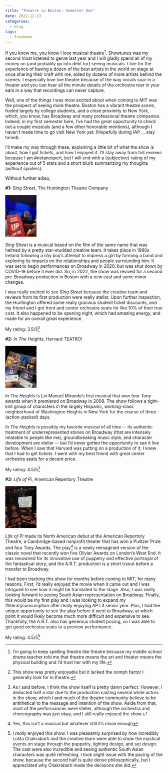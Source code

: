 ```yaml
---
title: "Theatre in Boston: Semester One"
date: 2022-12-13
categories:
  - blog
tags:
  - freshman
---
```


If you know me, you know I love musical theatre[^1]. Showtunes was my second most listened to genre last year and I will gladly spend all of my money on (and probably go into debt for) seeing musicals. I live for the experience of having a dozen of the best artists in the world on stage at once sharing their craft with me, aided by dozens of more artists behind the scenes. I especially love live theatre because of the way vocals soar in a theater and you can hear all the minute details of the orchestra roar in your ears in a way that recordings can never capture.

Well, one of the things I was most excited about when coming to MIT was the prospect of seeing more theatre. Boston has a vibrant theatre scene, fueled largely by college students, and a close proximity to New York, which, you know, has Broadway and many professional theatre companies. Indeed, in my first semester here, I’ve had the great opportunity to check out a couple musicals (and a few other honorable mentions), although I haven’t made time to go visit New York yet. (Hopefully during IAP … stay tuned). 

I’ll make my way through these, explaining a little bit of what the show is about, how I got tickets, and how I enjoyed it. I’ll stay away from full reviews because I am #notanexpert, but I will end with a (subjective) rating of my experience out of 5 stars and a short blurb summarizing my thoughts (without spoilers).

Without further adieu, 

**#1:** *Sing Street*, The Huntington Theatre Company

<img src="/assets/images/Photo 2022-08-26, 7 54 38 PM.jpg"
     style="display: inline-block; margin: 0 auto; max-width: 100px">

*Sing Street* is a musical based on the film of the same name that was helmed by a pretty star-studded creative team. It takes place in 1980s Ireland following a shy boy’s attempt to impress a girl by forming a band and exploring its impacts on the relationships and people surrounding him. It was set to begin performances on Broadway in 2020, but was shut down by COVID-19 before it ever did. So, in 2022, the show was revived for a second pre-Broadway production in Boston with a new cast and some minor changes.

I was really excited to see *Sing Street* because the creative team and reviews from its first production were really stellar. Upon further inspection, the Huntington offered some really gracious student ticket discounts, and my friend and I got front and center orchestra seats for like 10% of their true cost. It also happened to be opening night, which had amazing energy, and made for an overall great experience.

My rating: 3.5/5[^2]

**#2:** *In The Heights*, Harvard TEATRO!

<img src="/assets/images/Photo 2022-10-22, 2 06 12 PM.jpg"
     style="display: inline-block; margin: 0 auto; max-width: 100px">

*In The Heights* is Lin Manuel Miranda’s first musical that won four Tony awards when it premiered on Broadway in 2008. The show follows a tight-knit group of characters in the largely Hispanic, working-class neighborhood of Washington Heights in New York for the course of three (action-packed) days. 

*In The Heights* is possibly my favorite musical of all time -- its authentic treatment of underrepresented stories on Broadway (that are intensely relatable to people like me), groundbreaking music style, and character development are stellar -- but I’d never gotten the opportunity to see it live before. When I saw that Harvard was putting on a production of it, I knew that I had to get tickets. I went with my best friend with great center orchestra seats for a decent price. 

My rating: 4.5/5[^3]

**#3:** *Life of Pi*, American Repertory Theatre

<img src="/assets/images/Photo 2022-12-11, 7 20 09 PM.jpg"
     style="display: inline-block; margin: 0 auto; max-width: 100px">

*Life of Pi* made its North American debut at the American Repertory Theatre, a Cambridge-based nonprofit theater that has won a Pulitzer Prize and four Tony Awards. The play[^4] is a newly reimagined version of the classic novel that recently won five Olivier Awards on London’s West End. It was renowned for its innovative use of puppetry and effective portrayal of the fantastical story, and the A.R.T. production is a short tryout before a transfer to Broadway.

I had been tracking this show for months before coming to MIT, for many reasons. First, I’d really enjoyed the movie when it came out and I was intrigued to see how it might be translated to the stage. Also, I was really looking forward to seeing South Asian representation on Broadway. Finally, this would be my first play and I was looking to expand my #literaryconsumption after really enjoying AP Lit senior year. Plus, I had the unique opportunity to see the play before it went to Broadway, at which point it would likely become much more difficult and expensive to see. Thankfully, the A.R.T. also has generous student pricing, so I was able to get good orchestra seats to a preview performance.

My rating: 4.5/5[^5]

[^1]: I’m going to keep spelling theatre like theatre because my middle school drama teacher told me that theat*re* means the art and theat*er* means the physical building and I’d trust her with my life.
[^2]: This show was pretty enjoyable but it lacked the oomph factor I generally look for in theatre.
[^3]: As I said before, I think the show itself is pretty damn perfect. However, I deducted half a star due to the production casting several white actors in the show, which I and much of the theatre community believe to be antithetical to the message and intention of the show. Aside from that, most of the performances were steller, although the orchestra and choreography was just okay, and I still really enjoyed the show.
[^4]: Yes, this isn’t a musical but whatever still it’s close enough
[^5]: I *really* enjoyed this show. I was pleasantly surprised by how incredibly Lolita Chakrabarti and the creative team were able to show the mystical events on stage through the puppetry, lighting design, and set design. The cast were also incredible and seeing authentic South Asian characters was quite refreshing. I took slight issue with the pacing of the show, because the second half is quite dense philosophically, but I appreciated why Chakrabarti made the decisions she did.

